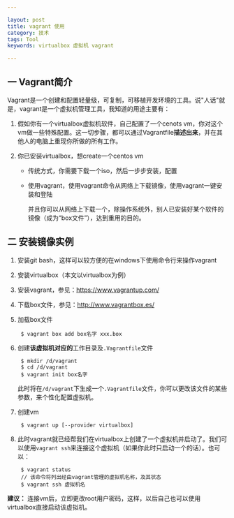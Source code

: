 ```yaml
---

layout: post
title: vagrant 使用
category: 技术
tags: Tool
keywords: virtualbox 虚拟机 vagrant

---
```


## 一 Vagrant简介

Vagrant是一个创建和配置轻量级，可复制，可移植开发环境的工具。说"人话"就是，vagrant是一个虚拟机管理工具，我知道的用途主要有：

1. 假如你有一个virtualbox虚拟机软件，自己配置了一个cenots vm，你对这个vm做一些特殊配置。这一切步骤，都可以通过Vagrantfile**描述出来**，并在其他人的电脑上重现你所做的所有工作。
2. 你已安装virtualbox，想create一个centos vm

    - 传统方式，你需要下载一个iso，然后一步步安装，配置
    - 使用vagrant，使用vagrant命令从网络上下载镜像，使用vagrant一键安装和登陆
        
        并且你可以从网络上下载一个，除操作系统外，别人已安装好某个软件的镜像（成为“box文件”），达到重用的目的。
        

## 二 安装镜像实例

1. 安装git bash，这样可以较方便的在windows下使用命令行来操作vagrant
2. 安装virtualbox（本文以virtualbox为例）
2. 安装vagrant，参见：https://www.vagrantup.com/ 
3. 下载box文件，参见：http://www.vagrantbox.es/
4. 加载box文件
    
        $ vagrant box add box名字 xxx.box
    
5. 创建**该虚拟机对应的**工作目录及`.Vagrantfile`文件

        $ mkdir /d/vagrant
        $ cd /d/vagrant
        $ vagrant init box名字
        
    此时将在`/d/vagrant`下生成一个`.Vagrantfile`文件，你可以更改该文件的某些参数，来个性化配置虚拟机。
    
6. 创建vm

        $ vagrant up [--provider virtualbox]
        
7. 此时vagrant就已经帮我们在virtualbox上创建了一个虚拟机并启动了。我们可以使用`vagrant ssh`来连接这个虚拟机（如果你此时只启动一个的话）。也可以：

        $ vagrant status
        // 该命令将列出经由vagrant管理的虚拟机名称，及其状态
        $ vagrant ssh 虚拟机名
        
**建议：** 连接vm后，立即更改root用户密码，这样，以后自己也可以使用virtualbox直接启动该虚拟机。

